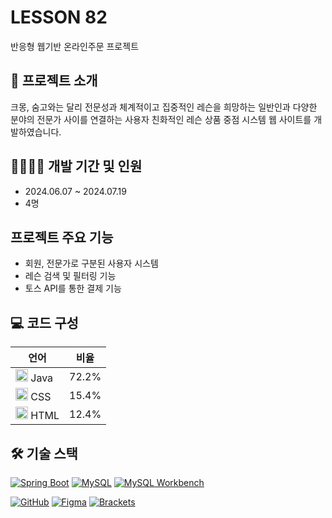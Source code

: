 # LESSON 82

반응형 웹기반 온라인주문 프로젝트

## 📁 프로젝트 소개

크몽, 숨고와는 달리 전문성과 체계적이고 집중적인 레슨을 희망하는 일반인과 다양한 분야의 전문가 사이를 연결하는 사용자 친화적인 레슨 상품 중점 시스템 웹 사이트를 개발하였습니다.

## 👨‍👩‍👧‍👦 개발 기간 및 인원

- 2024.06.07 ~ 2024.07.19
- 4명

## 프로젝트 주요 기능

- 회원, 전문가로 구분된 사용자 시스템
- 레슨 검색 및 필터링 기능
- 토스 API를 통한 결제 기능

## 💻 코드 구성
| 언어 | 비율 |
|------|------|
| <img src="https://cdn.jsdelivr.net/gh/devicons/devicon/icons/java/java-original.svg" width="20" height="20" /> Java | 72.2% |
| <img src="https://cdn.jsdelivr.net/gh/devicons/devicon/icons/css3/css3-original.svg" width="20" height="20" /> CSS | 15.4% |
| <img src="https://cdn.jsdelivr.net/gh/devicons/devicon/icons/html5/html5-original.svg" width="20" height="20" /> HTML | 12.4% |

## 🛠️ 기술 스택

[![Spring Boot](https://img.shields.io/badge/Spring_Boot-6DB33F?style=flat-square&logo=spring-boot&logoColor=white)](https://spring.io/projects/spring-boot)
[![MySQL](https://img.shields.io/badge/MySQL-4479A1?style=flat-square&logo=mysql&logoColor=white)](https://www.mysql.com/)
[![MySQL Workbench](https://img.shields.io/badge/MySQL_Workbench-4479A1?style=flat-square&logo=mysql&logoColor=white)](https://www.mysql.com/products/workbench/)

[![GitHub](https://img.shields.io/badge/GitHub-181717?style=flat-square&logo=github&logoColor=white)](https://github.com/)
[![Figma](https://img.shields.io/badge/Figma-F24E1E?style=flat-square&logo=figma&logoColor=white)](https://www.figma.com/)
[![Brackets](https://img.shields.io/badge/Brackets-0078D7?style=flat-square&logo=brackets&logoColor=white)](https://brackets.io/)
